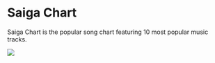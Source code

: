 # Saiga Chart

Saiga Chart is the popular song chart featuring 10 most popular music tracks.

![](src/img/saiga-chart.gif)
